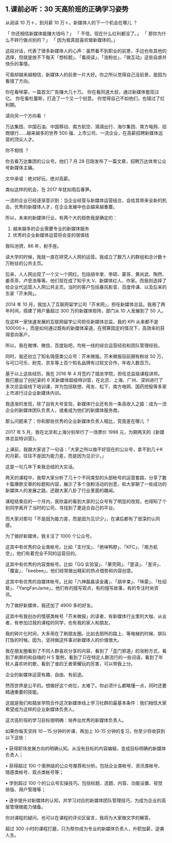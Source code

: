## 1.课前必听：30 天高阶班的正确学习姿势
从阅读 10 万＋，到月薪 10 万＋。新媒体人的下一个机会在哪儿 ？


「 你还相信新媒体能赚大钱吗？」
「 不信，现在什么红利都没了。」
「 那你为什么不转行做点别的？」
「 因为我真挺喜欢做新媒体的。」


这段对话，代表了很多新媒体人的心声：虽然看不到职业的前景，手边也有其他的选择，但就是放不下每天「想标题」、「看阅读」、「涨粉丝」、「做互动」这些自虐并快乐的事情。


可我却越来越相信，新媒体人的前景一片大好。你之所以觉得自己没前景，是因为看错了方向。


你在看咪蒙，一篇首文广告赚大几十万。
你在看同道大叔，通过新媒体套现过亿。
你在看杜蕾斯，打造了一个又一个创意。
你觉得自己不如他们，也错过了红利期。


请向另一个方向看 ！


万达集团、中国石油、中国移动、南方航空、滴滴出行、海尔集团、南方电网、招商银行……越来越多的世界 500 强、上市公司、一流企业，在高薪招聘新媒体运营的顶尖人才。


你不相信 ？


你去看万达集团的公众号。他们 7 月 28 日刚发布了一篇文章，招聘万达体育公众号新媒体主编。


文中承诺：绝对好玩，绝对高薪。


类似这样的机会，在 2017 年犹如雨后春笋。


一流的企业已经逐渐意识到：当企业经营与新媒体运营结合，会给其带来全新的机会。优秀的新媒体人才，在企业发展中也会越来越重要。


所以，未来的新媒体行业，有两个大的趋势我是确定的：


1. 越来越多的企业需要专业的新媒体服务
2. 优秀的企业新媒体运营将会变的很值钱

我叫池骋，86 年，射手座。


读大学的时候，我就一直在研究人人网的运营。我成立了数万人的群组和总计数十万粉丝的公共主页。


后来，人人网出现了一个又一个网红。包括胡辛束、李硕、蒙哥、黄尚武、陶然、姜茶茶、卢思浩等等。他们现在成了知乎大 V、新媒体红人、作家。而我则选择了给企业代运营人人网公共主页。当时的客户包括暴风影音、百度传课、以及后来的东家「芥末网」。


2014 年 10 月，我加入了互联网留学公司「芥末网」，担任新媒体总监。我用了两年时间，搭建了用户量超过 300 万的新媒体矩阵，部门从 10 人发展到了 50 人。


在这样一家快速发展的互联网留学公司担任新媒体总监，我的 KPI 从来都不是100000＋，而是如何通过既有的新媒体渠道，在预算固定的情况下，高效率的获得意向客户。


所以，我在微博、微信、百度贴吧，均有一线的综合运营经验和团队管理经验。


同时，我还创立了知名情感类公众号：芥末微报。芥末微报目前拥有粉丝 50 万，与可口可乐、耐克、京东等上百个知名品牌有过软文合作，年收入数百万。


基于以上这些经历，我在 2016 年 4 月签约了插坐学院，担任总监级课程讲师。我打磨出了创纪录的 6 天新媒体超级特训营，在北京、上海、广州、深圳进行了多次总监级线下培训课，并为包括联想、用友、松下、南方电网、国药控股等多家上市进行过企业新媒体内训。


我逐渐的发现，除了自有大号变现，新媒体行业还有另一条高收入之路：成为一流企业的新媒体团队负责人，或者成为他们的新媒体服务商。


那么问题来了：你和那些优秀的企业新媒体负责人相比，究竟差在哪儿 ？


2017 年 5 月，我在北京和上海分别举行了一场票价 1998 元，为期两天的《新媒体总监特训营》。


上课前，我跟大家说了一句话：「大家之所以做不好现在的公众号，拿不到几十K 的月薪，往往不是因为能力差，而是因为见识少。」


这是一句几年下来我总结的大实话。


两天的课程中，我帮大家分析了几十个不同类型的头部帐号的运营套路，分享了数十篇爆款文章的标题和内容，展示了多个涨粉活动的创意，和大家聊了一些成功的新媒体人的发展之路，还跟大家八卦了行业里面的趣闻。


课程结束后的一个月内，我欣喜的看到大家的公众号有了明显的改观，也得知了个别同学离开了当时的公司，寻找到了更适合自己的平台。


而大家对那句「不是因为能力差，而是因为见识少」，在课后都有了很深的认同感。


为了做好新媒体，我关注了 1000 个公众号。


这其中有优秀的企业类帐号。比如「支付宝」、「绝味鸭脖」、「KFC」、「南方航空」，他们有着完全不同的运营目的。


这其中有优秀的内容类帐号。比如「GQ 实验室」、「果壳网」、「壹读」、「差评」、「魔宙」、「beebee」，他们经常做出精彩的热点借势和内容创意。


这其中有优秀的自媒体帐号。比如「六神磊磊读金庸」、「胡辛束」、「咪蒙」、「杜绍斐」、「YangFanJame」，他们有的擅写观点，有的擅写故事，有的专注时尚资讯。


为了做好新媒体，我还加了 4900 多的好友。


这其中有我创办的情感类帐号「芥末微报」的读者，有新媒体行业里的大咖、从业者，有参加过我的课程的同学，也有我的家人和朋友。


我的碎片化时间，大多用在了刷朋友圈。比如去厕所的路上、等电梯的时候、排队打饭的时候。因为，坚持做这件事对新媒体人的价值很大。


我在朋友圈看到了不同人群喜欢分享的内容，看到了「歪门邪道」的涨粉方式，看到了刷屏的和自嗨的 H 5 案例，看到了只在特定人群流行的一些词语，看到了年轻人喜欢听的歌，看到了谁的王者荣耀玩的厉害，可以带我上分。 


企业的新媒体运营有趣、自由、有前途。


然而世界是公平的。想做好这个岗位，太难了。你必须什么都略懂一点，同时还要精通重要的技能。


这就是我们和插坐学院合作这次新媒体线上学习社群的最基本条件：我们相信大家希望成为这样的企业新媒体负责人。


这次高阶班的学习目标很明确：培养出优秀的新媒体负责人。


如果你每天坚持 10－15 分钟的听课，再加上 10-15 分钟的复习，你至少将收获到以下这些：


• 获得职场发展方向的明确认知。从没有目标的内容编辑，变成目标明确的新媒体负责人；


• 获得超过 100 个案例级的公众号推荐和分析。包括企业类帐号、资讯类帐号、情感类帐号、观点类帐号等；


• 学到超过 100 个的公众号实操技巧。包括标题、选题、内容、功能设置、视觉排版、用户管理等；


• 逐步提升对新媒体的认知，并学习对应的新媒体团队管理技巧，为成为企业的高层管理做能力储备。


你对课程的疑问，也可以在课程的评论区留言，我将为大家做文字的解答。


超过 300 小时的课程打磨，只为帮你成为专业的新媒体负责人，升职加薪，逆袭人生。

